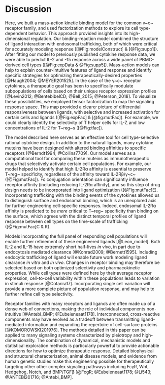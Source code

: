 # Discussion

<!-- Focus on paper results (need traficking to fit model, differential responsiveness between ligands..).-->

Here, we built a mass-action kinetic binding model for the common γ~c~ receptor family, and used factorization methods to explore its cell type-dependent behavior. This approach provided insights into its high-dimensional regulation. Our binding-reaction model combined the structure of ligand interaction with endosomal trafficking, both of which were critical for accurately modeling response ([@Fig:modelConstruct] & [@Fig:supp1]). After fitting our model to previously published cytokine response data, we were able to predict IL-2 and -15 response across a wide panel of PBMC-derived cell types ([@Fig:expData & @Fig:supp5]). Mass-action models can help to explain counter-intuitive features of ligand response and identify specific strategies for optimizing therapeutically-desired properties [@Haugh2004; @MEYER201525]. In the case of the γ~c~ receptor cytokines, a therapeutic goal has been to specifically modulate subpopulations of cells based on their unique receptor expression profiles [@Levin2012; @BentebibelCD; @Bell_2015; @Peterson_2018]. To visualize these possibilities, we employed tensor factorization to map the signaling response space. This map provided a clearer picture of differential responsiveness between ligands, with selective and increased activation for certain cells and ligands ([@Fig:expFac] & [@fig:mutFac]). For example, we could clearly identify the selectivity of T helper cells for IL-7, and low concentrations of IL-2 for T~reg~s ([@Fig:tfac]).

<!-- How this helped cytokine engineering. -->

The model described here serves as an effective tool for cell type-selective rational cytokine design. In addition to the natural ligands, many cytokine muteins have been designed with altered binding affinities to specific receptors [@Berndt1994; @Collins7709]. Our model serves as a computational tool for comparing these muteins as immunotherapeutic drugs that selectively activate certain cell populations. For example, our model helped to identify that high IL-2Rα affinity is essential to preserve T~reg~ specificity, regardless of the affinity toward IL-2Rβ/γ~c~ ([@Fig:mutFac]). Fc conjugation orientation can significantly influence receptor affinity (including reducing IL-2Rα affinity), and so this step of drug design needs to be incorporated into ligand optimization ([@Fig:mutFac]E). Incorporating trafficking with the binding events of the cytokines allowed us to distinguish surface and endosomal binding, which is an unexplored axis for further engineering cell-specific responses. Indeed, endosomal IL-2Rα affinity is predicted to be *more* critical to T~reg~ specificity than binding on the surface, which agrees with the distinct temporal profiles of ligand response between cell types on the time-scale of trafficking ([@Fig:mutFac]C & K).

<!-- building on the work here to allude to next part of the project: (cell-cell variability, ligand clearance rate, mutant ligands, ...).-->

Models incorporating the full panel of responding cell populations will enable further refinement of these engineered ligands [@Leon_model]. Both IL-2 and IL-15 have extremely short half-lives *in vivo*, in part due to endocytosis mediated clearance [@Konrad2009; @Bernett1595]. Including endocytic trafficking of ligand will enable future work modeling ligand clearance *in vitro* and *in vivo*. Changes in receptor binding may therefore be selected based on both optimized selectivity and pharmacokinetic properties. While cell types were defined here by their average receptor expression, cell-to-cell variability within these populations leads to variation in stimuli response [@Cotarira17]. Incorporating single cell variation will provide a more complete picture of population response, and may help to further refine cell type selectivity.

<!-- Last paragraph can be general on how we can apply methods discussed here to other families of receptors.-->

Receptor families with many receptors and ligands are often made up of a dense web of connections, making the role of individual components non-intuitive [@Antebi_BMP; @Eubeleneaat1178]. Interconnected, cross-reactive components may have evolved as a tradeoff between transmitting ligand-mediated information and expanding the repertoire of cell-surface proteins [@KOMOROWSKI201976]. The methods detailed in this paper can be applied to many signaling systems characterized by pleiotropy and high-dimensionality. The combination of dynamical, mechanistic models and statistical exploration methods is particularly powerful to provide actionable directions for how to optimize therapeutic response. Detailed biophysical and structural characterization, animal disease models, and evidence from human genetic studies make this engineering possible for therapeutically targeting other other complex signaling pathways including FcγR, Wnt, Hedgehog, Notch, and BMP/TGFβ [@FcgR; @Eubeleneaat1178; @Li543; @ANTEBI201716; @Antebi_BMP].
